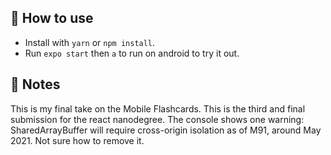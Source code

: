 ## 🚀 How to use

- Install with `yarn` or `npm install`.
- Run `expo start` then `a` to run on android to try it out.

## 📝 Notes

This is my final take on the Mobile Flashcards. This is the third and final submission for the react nanodegree. The console shows one warning: SharedArrayBuffer will require cross-origin isolation as of M91, around May 2021. Not sure how to remove it.
